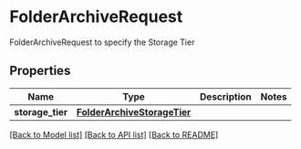 # FolderArchiveRequest

FolderArchiveRequest to specify the Storage Tier
## Properties
Name | Type | Description | Notes
------------ | ------------- | ------------- | -------------
**storage_tier** | [**FolderArchiveStorageTier**](FolderArchiveStorageTier.md) |  | 

[[Back to Model list]](../README.md#documentation-for-models) [[Back to API list]](../README.md#documentation-for-api-endpoints) [[Back to README]](../README.md)


